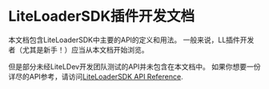 # LiteLoaderSDK插件开发文档

本文档包含LiteLoaderSDK中主要的API的定义和用法。
一般来说，LL插件开发者（尤其是新手！）应当从本文档开始浏览。

但是部分未经LiteLDev开发团队测试的API并未包含在本文档中。
如果你想要一份详尽的API参考，请访问[LiteLoaderSDK API Reference](https://cpp.docs.litebds.com/raw/).